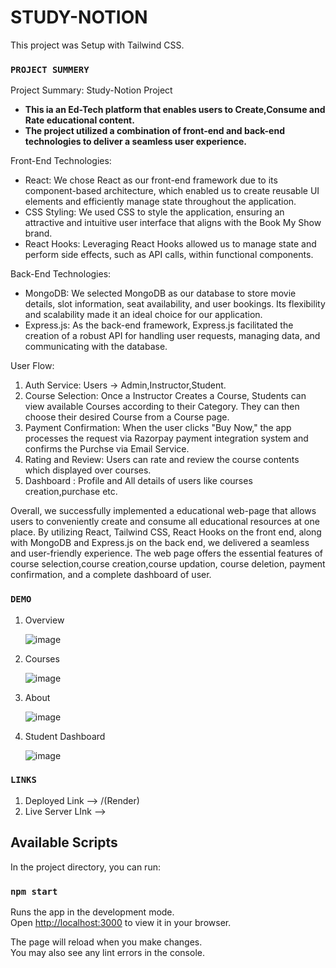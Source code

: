 # STUDY-NOTION 

This project was Setup with Tailwind CSS.

### `PROJECT SUMMERY`

  Project Summary: Study-Notion Project
- **This ia an Ed-Tech platform that enables users to Create,Consume and Rate educational content.**
- **The project utilized a combination of front-end and back-end technologies to deliver a seamless user experience.**

Front-End Technologies:
- React: We chose React as our front-end framework due to its component-based architecture, which enabled us to create reusable UI elements and efficiently manage state throughout the application.
- CSS Styling: We used CSS to style the application, ensuring an attractive and intuitive user interface that aligns with the Book My Show brand.
- React Hooks: Leveraging React Hooks allowed us to manage state and perform side effects, such as API calls, within functional components.

Back-End Technologies:
- MongoDB: We selected MongoDB as our database to store movie details, slot information, seat availability, and user bookings. Its flexibility and scalability made it an ideal choice for our application.
- Express.js: As the back-end framework, Express.js facilitated the creation of a robust API for handling user requests, managing data, and communicating with the database.

User Flow:
1. Auth Service: Users -> Admin,Instructor,Student.
2. Course Selection: Once a Instructor Creates a Course, Students can view available Courses according to their Category. They can then choose their desired Course from a Course page.
3. Payment Confirmation: When the user clicks "Buy Now," the app processes the request via Razorpay payment integration system and confirms the Purchse via Email Service.
4. Rating and Review: Users can rate and review the course contents which displayed over courses.
5. Dashboard : Profile and All details of users like courses creation,purchase etc.

Overall, we successfully implemented a  educational web-page  that allows users to conveniently create and consume all educational resources at one place. By utilizing React, Tailwind CSS, React Hooks on the front end, along with MongoDB and Express.js on the back end, we delivered a seamless and user-friendly experience. The web page offers the essential features of course selection,course creation,course updation, course deletion, payment confirmation, and a complete dashboard of user.


### `DEMO`

1. Overview

   ![image]()

2. Courses

   ![image]()

3. About

   ![image]()

4. Student Dashboard

   ![image]()


### `LINKS` 

1. Deployed Link --> /(Render)
2. Live Server LInk --> 





## Available Scripts

In the project directory, you can run:

### `npm start`

Runs the app in the development mode.\
Open [http://localhost:3000](http://localhost:3000) to view it in your browser.

The page will reload when you make changes.\
You may also see any lint errors in the console.